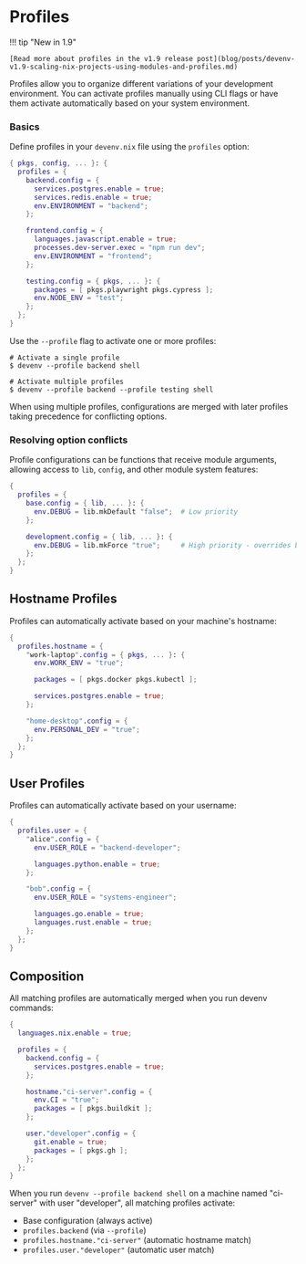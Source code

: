 # Profiles

!!! tip "New in 1.9"

    [Read more about profiles in the v1.9 release post](blog/posts/devenv-v1.9-scaling-nix-projects-using-modules-and-profiles.md)

Profiles allow you to organize different variations of your development environment. You can activate profiles manually using CLI flags or have them activate automatically based on your system environment.

### Basics

Define profiles in your `devenv.nix` file using the `profiles` option:

```nix
{ pkgs, config, ... }: {
  profiles = {
    backend.config = {
      services.postgres.enable = true;
      services.redis.enable = true;
      env.ENVIRONMENT = "backend";
    };

    frontend.config = {
      languages.javascript.enable = true;
      processes.dev-server.exec = "npm run dev";
      env.ENVIRONMENT = "frontend";
    };

    testing.config = { pkgs, ... }: {
      packages = [ pkgs.playwright pkgs.cypress ];
      env.NODE_ENV = "test";
    };
  };
}
```

Use the `--profile` flag to activate one or more profiles:

```shell-session
# Activate a single profile
$ devenv --profile backend shell

# Activate multiple profiles
$ devenv --profile backend --profile testing shell
```

When using multiple profiles, configurations are merged with later profiles taking precedence for conflicting options.

### Resolving option conflicts

Profile configurations can be functions that receive module arguments, allowing access to `lib`, `config`, and other module system features:

```nix
{
  profiles = {
    base.config = { lib, ... }: {
      env.DEBUG = lib.mkDefault "false";  # Low priority
    };

    development.config = { lib, ... }: {
      env.DEBUG = lib.mkForce "true";     # High priority - overrides base
    };
  };
}
```

## Hostname Profiles

Profiles can automatically activate based on your machine's hostname:

```nix
{
  profiles.hostname = {
    "work-laptop".config = { pkgs, ... }: {
      env.WORK_ENV = "true";

      packages = [ pkgs.docker pkgs.kubectl ];

      services.postgres.enable = true;
    };

    "home-desktop".config = {
      env.PERSONAL_DEV = "true";
    };
  };
}
```

## User Profiles

Profiles can automatically activate based on your username:

```nix
{
  profiles.user = {
    "alice".config = {
      env.USER_ROLE = "backend-developer";

      languages.python.enable = true;
    };

    "bob".config = {
      env.USER_ROLE = "systems-engineer";

      languages.go.enable = true;
      languages.rust.enable = true;
    };
  };
}
```

## Composition

All matching profiles are automatically merged when you run devenv commands:

```nix
{
  languages.nix.enable = true;

  profiles = {
    backend.config = {
      services.postgres.enable = true;
    };

    hostname."ci-server".config = {
      env.CI = "true";
      packages = [ pkgs.buildkit ];
    };

    user."developer".config = {
      git.enable = true;
      packages = [ pkgs.gh ];
    };
  };
}
```

When you run `devenv --profile backend shell` on a machine named "ci-server" with user "developer", all matching profiles activate:

- Base configuration (always active)
- `profiles.backend` (via `--profile`)
- `profiles.hostname."ci-server"` (automatic hostname match)
- `profiles.user."developer"` (automatic user match)
